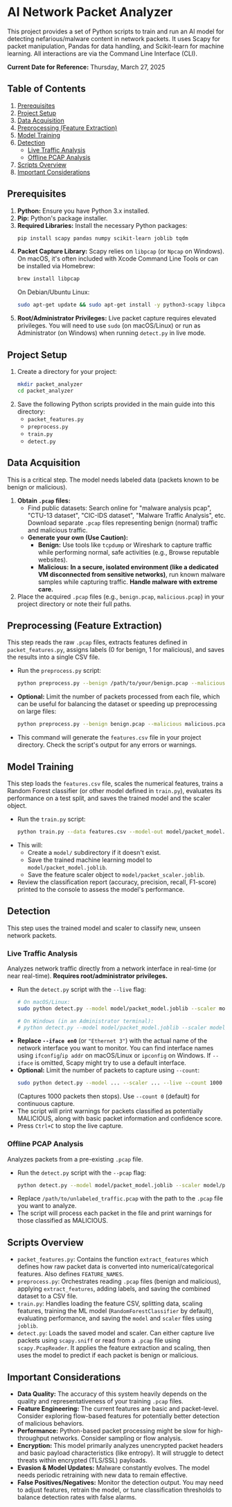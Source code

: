 # AI Network Packet Analyzer

This project provides a set of Python scripts to train and run an AI model for detecting nefarious/malware content in network packets. It uses Scapy for packet manipulation, Pandas for data handling, and Scikit-learn for machine learning. All interactions are via the Command Line Interface (CLI).

**Current Date for Reference:** Thursday, March 27, 2025

## Table of Contents

1.  [Prerequisites](#prerequisites)
2.  [Project Setup](#project-setup)
3.  [Data Acquisition](#data-acquisition)
4.  [Preprocessing (Feature Extraction)](#preprocessing-feature-extraction)
5.  [Model Training](#model-training)
6.  [Detection](#detection)
    * [Live Traffic Analysis](#live-traffic-analysis)
    * [Offline PCAP Analysis](#offline-pcap-analysis)
7.  [Scripts Overview](#scripts-overview)
8.  [Important Considerations](#important-considerations)

## Prerequisites

1.  **Python:** Ensure you have Python 3.x installed.
2.  **Pip:** Python's package installer.
3.  **Required Libraries:** Install the necessary Python packages:
    ```bash
    pip install scapy pandas numpy scikit-learn joblib tqdm
    ```
4.  **Packet Capture Library:** Scapy relies on `libpcap` (or `Npcap` on Windows). On macOS, it's often included with Xcode Command Line Tools or can be installed via Homebrew:
    ```bash
    brew install libpcap
    ```
    On Debian/Ubuntu Linux:
    ```bash
    sudo apt-get update && sudo apt-get install -y python3-scapy libpcap-dev
    ```
5.  **Root/Administrator Privileges:** Live packet capture requires elevated privileges. You will need to use `sudo` (on macOS/Linux) or run as Administrator (on Windows) when running `detect.py` in live mode.

## Project Setup

1.  Create a directory for your project:
    ```bash
    mkdir packet_analyzer
    cd packet_analyzer
    ```
2.  Save the following Python scripts provided in the main guide into this directory:
    * `packet_features.py`
    * `preprocess.py`
    * `train.py`
    * `detect.py`

## Data Acquisition

This is a critical step. The model needs labeled data (packets known to be benign or malicious).

1.  **Obtain `.pcap` files:**
    * Find public datasets: Search online for "malware analysis pcap", "CTU-13 dataset", "CIC-IDS dataset", "Malware Traffic Analysis", etc. Download separate `.pcap` files representing benign (normal) traffic and malicious traffic.
    * **Generate your own (Use Caution):**
        * **Benign:** Use tools like `tcpdump` or Wireshark to capture traffic while performing normal, safe activities (e.g., Browse reputable websites).
        * **Malicious:** **In a secure, isolated environment (like a dedicated VM disconnected from sensitive networks)**, run known malware samples while capturing traffic. **Handle malware with extreme care.**
2.  Place the acquired `.pcap` files (e.g., `benign.pcap`, `malicious.pcap`) in your project directory or note their full paths.

## Preprocessing (Feature Extraction)

This step reads the raw `.pcap` files, extracts features defined in `packet_features.py`, assigns labels (0 for benign, 1 for malicious), and saves the results into a single CSV file.

* Run the `preprocess.py` script:
    ```bash
    python preprocess.py --benign /path/to/your/benign.pcap --malicious /path/to/your/malicious.pcap --output features.csv
    ```
* **Optional:** Limit the number of packets processed from each file, which can be useful for balancing the dataset or speeding up preprocessing on large files:
    ```bash
    python preprocess.py --benign benign.pcap --malicious malicious.pcap --output features.csv --max-benign 50000 --max-malicious 50000
    ```
* This command will generate the `features.csv` file in your project directory. Check the script's output for any errors or warnings.

## Model Training

This step loads the `features.csv` file, scales the numerical features, trains a Random Forest classifier (or other model defined in `train.py`), evaluates its performance on a test split, and saves the trained model and the scaler object.

* Run the `train.py` script:
    ```bash
    python train.py --data features.csv --model-out model/packet_model.joblib --scaler-out model/packet_scaler.joblib
    ```
* This will:
    * Create a `model/` subdirectory if it doesn't exist.
    * Save the trained machine learning model to `model/packet_model.joblib`.
    * Save the feature scaler object to `model/packet_scaler.joblib`.
* Review the classification report (accuracy, precision, recall, F1-score) printed to the console to assess the model's performance.

## Detection

This step uses the trained model and scaler to classify new, unseen network packets.

### Live Traffic Analysis

Analyzes network traffic directly from a network interface in real-time (or near real-time). **Requires root/administrator privileges.**

* Run the `detect.py` script with the `--live` flag:
    ```bash
    # On macOS/Linux:
    sudo python detect.py --model model/packet_model.joblib --scaler model/packet_scaler.joblib --live --iface en0

    # On Windows (in an Administrator terminal):
    # python detect.py --model model/packet_model.joblib --scaler model/packet_scaler.joblib --live --iface "Ethernet 3"
    ```
* **Replace `--iface en0`** (or `"Ethernet 3"`) with the actual name of the network interface you want to monitor. You can find interface names using `ifconfig`/`ip addr` on macOS/Linux or `ipconfig` on Windows. If `--iface` is omitted, Scapy might try to use a default interface.
* **Optional:** Limit the number of packets to capture using `--count`:
    ```bash
    sudo python detect.py --model ... --scaler ... --live --count 1000
    ```
    (Captures 1000 packets then stops). Use `--count 0` (default) for continuous capture.
* The script will print warnings for packets classified as potentially MALICIOUS, along with basic packet information and confidence score.
* Press `Ctrl+C` to stop the live capture.

### Offline PCAP Analysis

Analyzes packets from a pre-existing `.pcap` file.

* Run the `detect.py` script with the `--pcap` flag:
    ```bash
    python detect.py --model model/packet_model.joblib --scaler model/packet_scaler.joblib --pcap /path/to/unlabeled_traffic.pcap
    ```
* Replace `/path/to/unlabeled_traffic.pcap` with the path to the `.pcap` file you want to analyze.
* The script will process each packet in the file and print warnings for those classified as MALICIOUS.

## Scripts Overview

* `packet_features.py`: Contains the function `extract_features` which defines how raw packet data is converted into numerical/categorical features. Also defines `FEATURE_NAMES`.
* `preprocess.py`: Orchestrates reading `.pcap` files (benign and malicious), applying `extract_features`, adding labels, and saving the combined dataset to a CSV file.
* `train.py`: Handles loading the feature CSV, splitting data, scaling features, training the ML model (`RandomForestClassifier` by default), evaluating performance, and saving the `model` and `scaler` files using `joblib`.
* `detect.py`: Loads the saved model and scaler. Can either capture live packets using `scapy.sniff` or read from a `.pcap` file using `scapy.PcapReader`. It applies the feature extraction and scaling, then uses the model to predict if each packet is benign or malicious.

## Important Considerations

* **Data Quality:** The accuracy of this system heavily depends on the quality and representativeness of your training `.pcap` files.
* **Feature Engineering:** The current features are basic and packet-level. Consider exploring flow-based features for potentially better detection of malicious behaviors.
* **Performance:** Python-based packet processing might be slow for high-throughput networks. Consider sampling or flow analysis.
* **Encryption:** This model primarily analyzes unencrypted packet headers and basic payload characteristics (like entropy). It will struggle to detect threats within encrypted (TLS/SSL) payloads.
* **Evasion & Model Updates:** Malware constantly evolves. The model needs periodic retraining with new data to remain effective.
* **False Positives/Negatives:** Monitor the detection output. You may need to adjust features, retrain the model, or tune classification thresholds to balance detection rates with false alarms.
